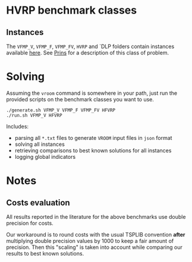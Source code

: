 # HVRP benchmark classes

## Instances

The `VFMP_V`, `VFMP_F`, `VFMP_FV`, `HVRP` and `DLP folders contain
instances available
[here](http://fc.isima.fr/~lacomme/hvrp/hvrp.html). See
[Prins](https://dl.acm.org/doi/abs/10.1016/j.engappai.2008.10.006) for
a description of this class of problem.

# Solving

Assuming the `vroom` command is somewhere in your path, just run the
provided scripts on the benchmark classes you want to use.

```
./generate.sh VFMP_V VFMP_F VFMP_FV HFVRP
./run.sh VFMP_V HFVRP
```

Includes:

- parsing all `*.txt` files to generate `VROOM` input files in `json` format
- solving all instances
- retrieving comparisons to best known solutions for all instances
- logging global indicators

# Notes

## Costs evaluation

All results reported in the literature for the above benchmarks use
double precision for costs.

Our workaround is to round costs with the usual TSPLIB convention
**after** multiplying double precision values by 1000 to keep a fair
amount of precision. Then this "scaling" is taken into account while
comparing our results to best known solutions.
